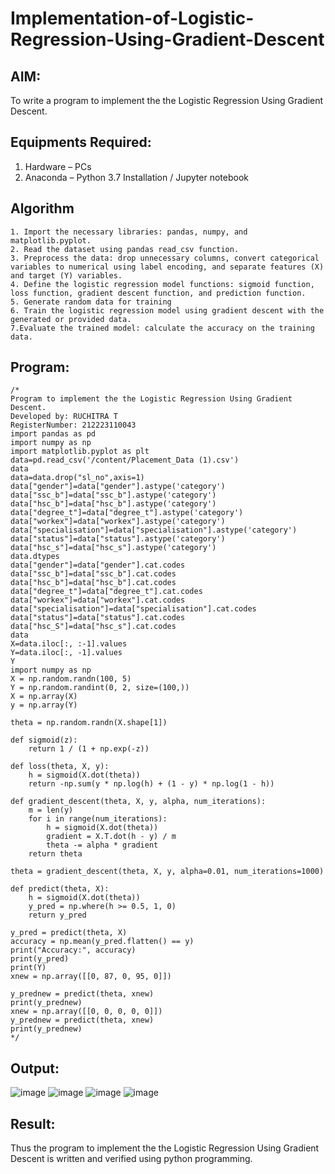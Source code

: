 # Implementation-of-Logistic-Regression-Using-Gradient-Descent

## AIM:
To write a program to implement the the Logistic Regression Using Gradient Descent.

## Equipments Required:
1. Hardware – PCs
2. Anaconda – Python 3.7 Installation / Jupyter notebook

## Algorithm
~~~
1. Import the necessary libraries: pandas, numpy, and matplotlib.pyplot.
2. Read the dataset using pandas read_csv function.
3. Preprocess the data: drop unnecessary columns, convert categorical variables to numerical using label encoding, and separate features (X) and target (Y) variables.
4. Define the logistic regression model functions: sigmoid function, loss function, gradient descent function, and prediction function.
5. Generate random data for training
6. Train the logistic regression model using gradient descent with the generated or provided data.
7.Evaluate the trained model: calculate the accuracy on the training data.
~~~
## Program:
```
/*
Program to implement the the Logistic Regression Using Gradient Descent.
Developed by: RUCHITRA T
RegisterNumber: 212223110043
import pandas as pd
import numpy as np
import matplotlib.pyplot as plt
data=pd.read_csv('/content/Placement_Data (1).csv')
data
data=data.drop("sl_no",axis=1)
data["gender"]=data["gender"].astype('category')
data["ssc_b"]=data["ssc_b"].astype('category')
data["hsc_b"]=data["hsc_b"].astype('category')
data["degree_t"]=data["degree_t"].astype('category')
data["workex"]=data["workex"].astype('category')
data["specialisation"]=data["specialisation"].astype('category')
data["status"]=data["status"].astype('category')
data["hsc_s"]=data["hsc_s"].astype('category')
data.dtypes
data["gender"]=data["gender"].cat.codes
data["ssc_b"]=data["ssc_b"].cat.codes
data["hsc_b"]=data["hsc_b"].cat.codes
data["degree_t"]=data["degree_t"].cat.codes
data["workex"]=data["workex"].cat.codes
data["specialisation"]=data["specialisation"].cat.codes
data["status"]=data["status"].cat.codes
data["hsc_S"]=data["hsc_s"].cat.codes
data
X=data.iloc[:, :-1].values
Y=data.iloc[:, -1].values
Y
import numpy as np
X = np.random.randn(100, 5)
Y = np.random.randint(0, 2, size=(100,))  
X = np.array(X)
y = np.array(Y)

theta = np.random.randn(X.shape[1])

def sigmoid(z):
    return 1 / (1 + np.exp(-z))

def loss(theta, X, y):
    h = sigmoid(X.dot(theta))
    return -np.sum(y * np.log(h) + (1 - y) * np.log(1 - h))

def gradient_descent(theta, X, y, alpha, num_iterations):
    m = len(y)
    for i in range(num_iterations):
        h = sigmoid(X.dot(theta))
        gradient = X.T.dot(h - y) / m
        theta -= alpha * gradient
    return theta

theta = gradient_descent(theta, X, y, alpha=0.01, num_iterations=1000)

def predict(theta, X):
    h = sigmoid(X.dot(theta))
    y_pred = np.where(h >= 0.5, 1, 0)
    return y_pred

y_pred = predict(theta, X)
accuracy = np.mean(y_pred.flatten() == y)
print("Accuracy:", accuracy)
print(y_pred)
print(Y)
xnew = np.array([[0, 87, 0, 95, 0]]) 

y_prednew = predict(theta, xnew)
print(y_prednew)
xnew = np.array([[0, 0, 0, 0, 0]])
y_prednew = predict(theta, xnew)
print(y_prednew)
*/

```

## Output:
![image](https://github.com/RuchitraThiyagaraj/-Implementation-of-Logistic-Regression-Using-Gradient-Descent/assets/154776996/557ef693-3a75-4051-b833-f7903a3aa836)
![image](https://github.com/RuchitraThiyagaraj/-Implementation-of-Logistic-Regression-Using-Gradient-Descent/assets/154776996/cb4e0230-ea8b-44ab-bafc-94024f9fc997)
![image](https://github.com/RuchitraThiyagaraj/-Implementation-of-Logistic-Regression-Using-Gradient-Descent/assets/154776996/8bd6829c-3a34-4b76-af2c-c5fdd8ada709)
![image](https://github.com/RuchitraThiyagaraj/-Implementation-of-Logistic-Regression-Using-Gradient-Descent/assets/154776996/f41db7eb-e834-4072-8666-ec951d90ff7c)


## Result:
Thus the program to implement the the Logistic Regression Using Gradient Descent is written and verified using python programming.


